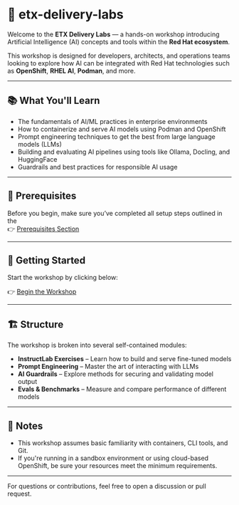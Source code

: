 # 🚀 etx-delivery-labs

Welcome to the **ETX Delivery Labs** — a hands-on workshop introducing Artificial Intelligence (AI) concepts and tools within the **Red Hat ecosystem**.

This workshop is designed for developers, architects, and operations teams looking to explore how AI can be integrated with Red Hat technologies such as **OpenShift**, **RHEL AI**, **Podman**, and more.

---

## 📚 What You'll Learn

- The fundamentals of AI/ML practices in enterprise environments
- How to containerize and serve AI models using Podman and OpenShift
- Prompt engineering techniques to get the best from large language models (LLMs)
- Building and evaluating AI pipelines using tools like Ollama, Docling, and HuggingFace
- Guardrails and best practices for responsible AI usage

---

## 🧰 Prerequisites

Before you begin, make sure you’ve completed all setup steps outlined in the  
👉 [Prerequisites Section](workshop/content/prereqs)

---

## 🧭 Getting Started

Start the workshop by clicking below:

👉 [Begin the Workshop](workshop/content/index.md)

---

## 🏗️ Structure

The workshop is broken into several self-contained modules:
- **InstructLab Exercises** – Learn how to build and serve fine-tuned models
- **Prompt Engineering** – Master the art of interacting with LLMs
- **AI Guardrails** – Explore methods for securing and validating model output
- **Evals & Benchmarks** – Measure and compare performance of different models

---

## 📌 Notes

- This workshop assumes basic familiarity with containers, CLI tools, and Git.
- If you're running in a sandbox environment or using cloud-based OpenShift, be sure your resources meet the minimum requirements.

---

For questions or contributions, feel free to open a discussion or pull request.
